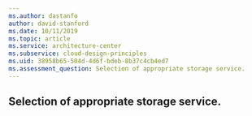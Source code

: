 ```yaml
---
ms.author: dastanfo
author: david-stanford
ms.date: 10/11/2019
ms.topic: article
ms.service: architecture-center
ms.subservice: cloud-design-principles
ms.uid: 38958b65-504d-4d6f-bdeb-8b37c4cb4ed7
ms.assessment_question: Selection of appropriate storage service.
---
```

## Selection of appropriate storage service.


